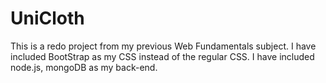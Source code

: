 # UniCloth
This is a redo project from my previous Web Fundamentals subject.
I have included BootStrap as my CSS instead of the regular CSS.
I have included node.js, mongoDB as my back-end.
